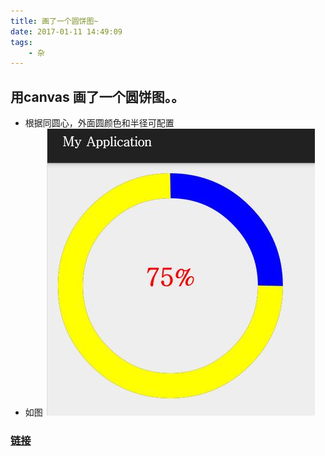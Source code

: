 ```yaml
---
title: 画了一个圆饼图~
date: 2017-01-11 14:49:09
tags:
    - 杂
---
```

## 用canvas 画了一个圆饼图。。
* 根据同圆心，外面圆颜色和半径可配置
* 如图 
    ![bing](canvas/cicle.jpg)
### [链接](https://github.com/ouxiaohui/piechart)